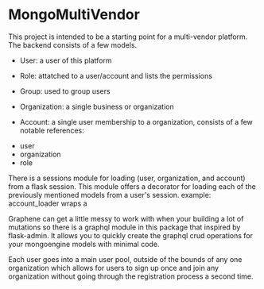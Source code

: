 # MongoMultiVendor

This project is intended to be a starting point for a multi-vendor platform. The backend consists of a few models. 

* User: a user of this platform
* Role: attatched to a user/account and lists the permissions
* Group: used to group users

* Organization: a single business or organization
* Account: a single user membership to a organization, consists of a few notable references:
 - user
 - organization
 - role

There is a sessions module for loading (user, organization, and account) from a flask session. This module offers a decorator for loading each of the previously mentioned models from a user's session. example: account_loader wraps a

Graphene can get a little messy to work with when your building a lot of mutations so there is a graphql module in this package that inspired by flask-admin. It allows you to quickly create the graphql crud operations for your mongoengine models with minimal code.

Each user goes into a main user pool, outside of the bounds of any one organization which allows for users to sign up once and join any organization without going through the registration process a second time.
